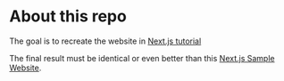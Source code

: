 # About this repo

The goal is to recreate the website in [Next.js tutorial](https://nextjs.org/learn/basics/create-nextjs-app)

The final result must be identical or even better than this [Next.js Sample Website](https://next-learn-starter.vercel.app/).
